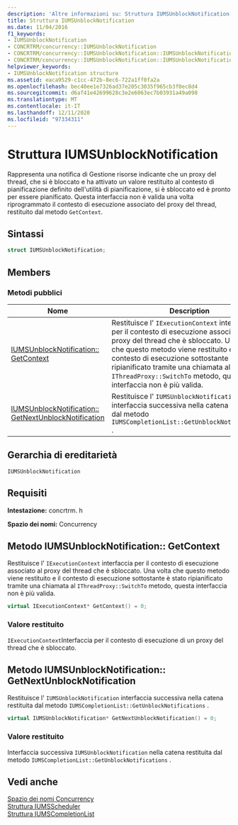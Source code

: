 ```yaml
---
description: 'Altre informazioni su: Struttura IUMSUnblockNotification'
title: Struttura IUMSUnblockNotification
ms.date: 11/04/2016
f1_keywords:
- IUMSUnblockNotification
- CONCRTRM/concurrency::IUMSUnblockNotification
- CONCRTRM/concurrency::IUMSUnblockNotification::IUMSUnblockNotification::GetContext
- CONCRTRM/concurrency::IUMSUnblockNotification::IUMSUnblockNotification::GetNextUnblockNotification
helpviewer_keywords:
- IUMSUnblockNotification structure
ms.assetid: eaca9529-c1cc-472b-8ec6-722a1ff0fa2a
ms.openlocfilehash: bec40ee1e7326ad37e205c3035f965cb3f0ec8d4
ms.sourcegitcommit: d6af41e42699628c3e2e6063ec7b03931a49a098
ms.translationtype: MT
ms.contentlocale: it-IT
ms.lasthandoff: 12/11/2020
ms.locfileid: "97334311"
---
```

# <a name="iumsunblocknotification-structure"></a>Struttura IUMSUnblockNotification

Rappresenta una notifica di Gestione risorse indicante che un proxy del thread, che si è bloccato e ha attivato un valore restituito al contesto di pianificazione definito dell'utilità di pianificazione, si è sbloccato ed è pronto per essere pianificato. Questa interfaccia non è valida una volta riprogrammato il contesto di esecuzione associato del proxy del thread, restituito dal metodo `GetContext`.

## <a name="syntax"></a>Sintassi

```cpp
struct IUMSUnblockNotification;
```

## <a name="members"></a>Members

### <a name="public-methods"></a>Metodi pubblici

|Nome|Description|
|----------|-----------------|
|[IUMSUnblockNotification:: GetContext](#getcontext)|Restituisce l' `IExecutionContext` interfaccia per il contesto di esecuzione associato al proxy del thread che è sbloccato. Una volta che questo metodo viene restituito e il contesto di esecuzione sottostante è stato ripianificato tramite una chiamata al `IThreadProxy::SwitchTo` metodo, questa interfaccia non è più valida.|
|[IUMSUnblockNotification:: GetNextUnblockNotification](#getnextunblocknotification)|Restituisce l' `IUMSUnblockNotification` interfaccia successiva nella catena restituita dal metodo `IUMSCompletionList::GetUnblockNotifications` .|

## <a name="inheritance-hierarchy"></a>Gerarchia di ereditarietà

`IUMSUnblockNotification`

## <a name="requirements"></a>Requisiti

**Intestazione:** concrtrm. h

**Spazio dei nomi:** Concurrency

## <a name="iumsunblocknotificationgetcontext-method"></a><a name="getcontext"></a> Metodo IUMSUnblockNotification:: GetContext

Restituisce l' `IExecutionContext` interfaccia per il contesto di esecuzione associato al proxy del thread che è sbloccato. Una volta che questo metodo viene restituito e il contesto di esecuzione sottostante è stato ripianificato tramite una chiamata al `IThreadProxy::SwitchTo` metodo, questa interfaccia non è più valida.

```cpp
virtual IExecutionContext* GetContext() = 0;
```

### <a name="return-value"></a>Valore restituito

`IExecutionContext`Interfaccia per il contesto di esecuzione di un proxy del thread che è sbloccato.

## <a name="iumsunblocknotificationgetnextunblocknotification-method"></a><a name="getnextunblocknotification"></a> Metodo IUMSUnblockNotification:: GetNextUnblockNotification

Restituisce l' `IUMSUnblockNotification` interfaccia successiva nella catena restituita dal metodo `IUMSCompletionList::GetUnblockNotifications` .

```cpp
virtual IUMSUnblockNotification* GetNextUnblockNotification() = 0;
```

### <a name="return-value"></a>Valore restituito

Interfaccia successiva `IUMSUnblockNotification` nella catena restituita dal metodo `IUMSCompletionList::GetUnblockNotifications` .

## <a name="see-also"></a>Vedi anche

[Spazio dei nomi Concurrency](concurrency-namespace.md)<br/>
[Struttura IUMSScheduler](iumsscheduler-structure.md)<br/>
[Struttura IUMSCompletionList](iumscompletionlist-structure.md)
